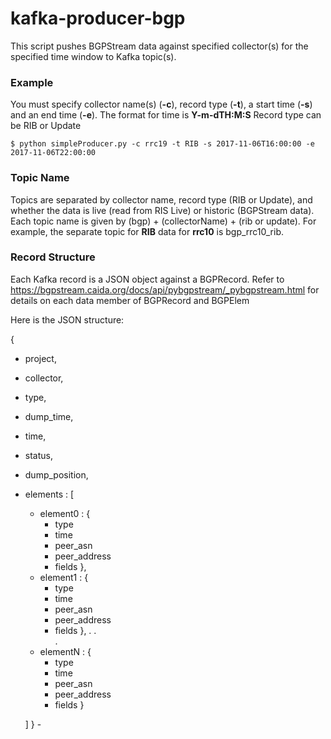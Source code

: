 # kafka-producer-bgp
This script pushes BGPStream data against specified collector(s) for the specified time window to Kafka topic(s).

### Example
You must specify collector name(s) (**-c**), record type (**-t**), a start time (**-s**) and an end time (**-e**).
The format for time is **Y-m-dTH:M:S**
Record type can be RIB or Update
```
$ python simpleProducer.py -c rrc19 -t RIB -s 2017-11-06T16:00:00 -e 2017-11-06T22:00:00
```

### Topic Name
Topics are separated by collector name, record type (RIB or Update), and whether the data is live (read from RIS Live) or historic (BGPStream data). Each topic name is given by (bgp) + (collectorName) + (rib or update). For example, the separate topic for **RIB** data for **rrc10** is bgp_rrc10_rib.

### Record Structure
Each Kafka record is a JSON object against a BGPRecord. Refer to https://bgpstream.caida.org/docs/api/pybgpstream/_pybgpstream.html for details on each data member of BGPRecord and BGPElem

Here is the JSON structure:

{
* project,
* collector,
* type,
* dump_time,
* time,
* status,
* dump_position,
* elements : [
    * element0 : {
        * type
        * time
        * peer_asn
        * peer_address
        * fields
    },
    * element1 : {
        * type
        * time
        * peer_asn
        * peer_address
        * fields
    },
        .
        .   
        .
    * elementN : {
        * type
        * time
        * peer_asn
        * peer_address
        * fields
    }

    
    ]
 }
        -  
    
